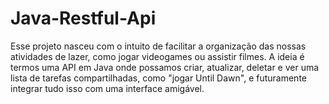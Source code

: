 # Java-Restful-Api

Esse projeto nasceu com o intuito de facilitar a organização das nossas atividades de lazer, como jogar videogames ou assistir filmes. A ideia é termos uma API em Java onde possamos criar, atualizar, deletar e ver uma lista de tarefas compartilhadas, como "jogar Until Dawn", e futuramente integrar tudo isso com uma interface amigável.
